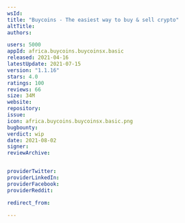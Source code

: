 ```yaml
---
wsId: 
title: "Buycoins - The easiest way to buy & sell crypto"
altTitle: 
authors:

users: 5000
appId: africa.buycoins.buycoinsx.basic
released: 2021-04-16
latestUpdate: 2021-07-15
version: "1.1.16"
stars: 4.0
ratings: 100
reviews: 66
size: 34M
website: 
repository: 
issue: 
icon: africa.buycoins.buycoinsx.basic.png
bugbounty: 
verdict: wip
date: 2021-08-02
signer: 
reviewArchive:


providerTwitter: 
providerLinkedIn: 
providerFacebook: 
providerReddit: 

redirect_from:

---
```




